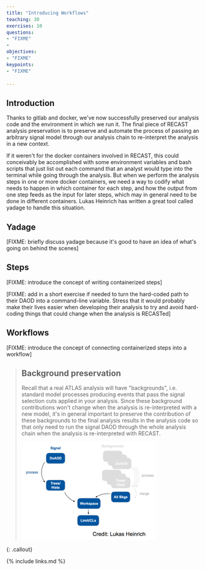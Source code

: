 ```yaml
---
title: "Introducing Workflows"
teaching: 30
exercises: 10
questions:
- "FIXME"
- 
objectives:
- "FIXME"
keypoints:
- "FIXME"

---
```


## Introduction

Thanks to gitlab and docker, we've now successfully preserved our analysis code and the environment in which we run it. The final piece of RECAST analysis preservation is to preserve and automate the process of passing an arbitrary signal model through our analysis chain to re-interpret the analysis in a new context. 


If it weren't for the docker containers involved in RECAST, this could conceivably be accomplished with some environment variables and bash scripts that just list out each command that an analyst would type into the terminal while going through the analysis. But when we perform the analysis steps in one or more docker containers, we need a way to codify what needs to happen in which container for each step, and how the output from one step feeds as the input for later steps, which may in general need to be done in different containers. Lukas Heinrich has written a great tool called yadage to handle this situation. 



## Yadage

[FIXME: briefly discuss yadage because it's good to have an idea of what's going on behind the scenes]

## Steps

[FIXME: introduce the concept of writing containerized steps]

[FIXME: add in a short exercise if needed to turn the hard-coded path to their DAOD into a command-line variable. Stress that it would probably make their lives easier when developing their analysis to try and avoid hard-coding things that could change when the analysis is RECASTed]

## Workflows

[FIXME: introduce the concept of connecting containerized steps into a workflow]

> ## Background preservation
> Recall that a real ATLAS analysis will have "backgrounds", i.e. standard model processes producing events that pass the signal selection cuts applied in your analysis. Since these background contributions won't change when the analysis is re-interpreted with a new model, it's in general important to preserve the contribution of these backgrounds to the final analysis results in the analysis code so that only need to run the signal DAOD through the whole analysis chain when the analysis is re-interpreted with RECAST. 
>
>  <img src="../fig/background_preservation.png" alt="Background preservation" style="width:350px"> 
{: .callout}

{% include links.md %}

